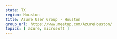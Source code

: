 ```yaml
---
state: TX
region: Houston
title: Azure User Group - Houston
group_url: https://www.meetup.com/AzureHouston/
topics: [ azure, microsoft ]
---
```


